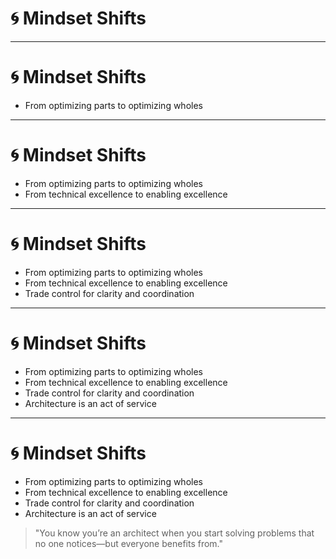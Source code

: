 # 🌀 Mindset Shifts

<!-- 
Becoming an architect means evolving how you define success. This section explores the critical mindset shifts that distinguish architectural thinking from engineering execution. 
-->

---

# 🌀 Mindset Shifts

- From optimizing parts to optimizing wholes  
<!-- Architects must zoom out. Local performance gains are meaningless if the system as a whole becomes harder to understand or evolve. Prioritize systemic clarity over isolated elegance. -->

---

# 🌀 Mindset Shifts

- From optimizing parts to optimizing wholes  
- From technical excellence to enabling excellence  
<!-- Architecture is about what lasts. Fast delivery matters—but sustainable systems matter more. The architect’s job is to build for the next team, not just the next release. -->

---

# 🌀 Mindset Shifts

- From optimizing parts to optimizing wholes  
- From technical excellence to enabling excellence  
- Trade control for clarity and coordination  
<!-- Success is no longer about what you write—it’s about how others build successfully because of the systems and scaffolding you help provide. -->

---

# 🌀 Mindset Shifts

- From optimizing parts to optimizing wholes  
- From technical excellence to enabling excellence  
- Trade control for clarity and coordination   
- Architecture is an act of service  

<!-- 
This is one of the most profound shifts in the role. As engineers, we're often rewarded for what we build—our clever solutions, our pull requests, our ability to ship. But as architects, the value we provide is often invisible. We serve the system, the team, and the long-term health of the product. That means sometimes doing unglamorous work: documenting tradeoffs, mentoring teammates, maintaining coherence. Architecture isn’t about exerting control or showcasing brilliance—it’s about quietly enabling others to succeed, reducing friction, and designing conditions where good outcomes become more likely. It's leadership through support, not spotlight.
-->

---

# 🌀 Mindset Shifts

- From optimizing parts to optimizing wholes  
- From technical excellence to enabling excellence  
- Trade control for clarity and coordination   
- Architecture is an act of service  

> "You know you’re an architect when you start solving problems that no one notices—but everyone benefits from."

<!-- 
These shifts mark a new era in your career—where your impact is quieter, broader, and longer-lasting. Keep reflecting, recalibrating, and expanding your lens.
-->

